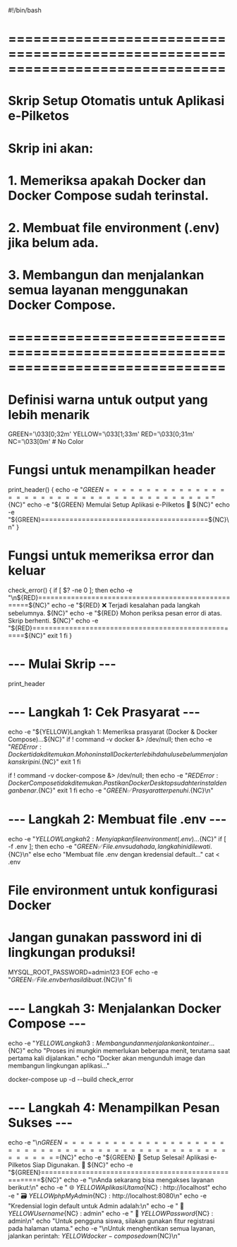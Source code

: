 #!/bin/bash

# ==============================================================================
# Skrip Setup Otomatis untuk Aplikasi e-Pilketos
#
# Skrip ini akan:
# 1. Memeriksa apakah Docker dan Docker Compose sudah terinstal.
# 2. Membuat file environment (.env) jika belum ada.
# 3. Membangun dan menjalankan semua layanan menggunakan Docker Compose.
# ==============================================================================

# Definisi warna untuk output yang lebih menarik
GREEN='\033[0;32m'
YELLOW='\033[1;33m'
RED='\033[0;31m'
NC='\033[0m' # No Color

# Fungsi untuk menampilkan header
print_header() {
    echo -e "${GREEN}=========================================${NC}"
    echo -e "${GREEN}  Memulai Setup Aplikasi e-Pilketos 🚀  ${NC}"
    echo -e "${GREEN}=========================================${NC}\n"
}

# Fungsi untuk memeriksa error dan keluar
check_error() {
    if [ $? -ne 0 ]; then
        echo -e "\n${RED}====================================================${NC}"
        echo -e "${RED}  ❌ Terjadi kesalahan pada langkah sebelumnya.        ${NC}"
        echo -e "${RED}  Mohon periksa pesan error di atas. Skrip berhenti.  ${NC}"
        echo -e "${RED}====================================================${NC}"
        exit 1
    fi
}

# --- Mulai Skrip ---
print_header

# --- Langkah 1: Cek Prasyarat ---
echo -e "${YELLOW}Langkah 1: Memeriksa prasyarat (Docker & Docker Compose)...${NC}"
if ! command -v docker &> /dev/null; then
    echo -e "${RED}Error: Docker tidak ditemukan. Mohon install Docker terlebih dahulu sebelum menjalankan skrip ini.${NC}"
    exit 1
fi

if ! command -v docker-compose &> /dev/null; then
    echo -e "${RED}Error: Docker Compose tidak ditemukan. Pastikan Docker Desktop sudah terinstal dengan benar.${NC}"
    exit 1
fi
echo -e "${GREEN}✅ Prasyarat terpenuhi.${NC}\n"

# --- Langkah 2: Membuat file .env ---
echo -e "${YELLOW}Langkah 2: Menyiapkan file environment (.env)...${NC}"
if [ -f .env ]; then
    echo -e "${GREEN}✅ File .env sudah ada, langkah ini dilewati.${NC}\n"
else
    echo "Membuat file .env dengan kredensial default..."
    cat <<EOF > .env
# File environment untuk konfigurasi Docker
# Jangan gunakan password ini di lingkungan produksi!
MYSQL_ROOT_PASSWORD=admin123
EOF
    echo -e "${GREEN}✅ File .env berhasil dibuat.${NC}\n"
fi

# --- Langkah 3: Menjalankan Docker Compose ---
echo -e "${YELLOW}Langkah 3: Membangun dan menjalankan kontainer...${NC}"
echo "Proses ini mungkin memerlukan beberapa menit, terutama saat pertama kali dijalankan."
echo "Docker akan mengunduh image dan membangun lingkungan aplikasi..."

docker-compose up -d --build
check_error

# --- Langkah 4: Menampilkan Pesan Sukses ---
echo -e "\n${GREEN}======================================================${NC}"
echo -e "${GREEN}  🎉 Setup Selesai! Aplikasi e-Pilketos Siap Digunakan. 🎉 ${NC}"
echo -e "${GREEN}======================================================${NC}"
echo -e "\nAnda sekarang bisa mengakses layanan berikut:\n"
echo -e "  🌐 ${YELLOW}Aplikasi Utama${NC}   : http://localhost"
echo -e "  🗃️ ${YELLOW}phpMyAdmin${NC}      : http://localhost:8080\n"
echo -e "Kredensial login default untuk Admin adalah:\n"
echo -e "  👤 ${YELLOW}Username${NC} : admin"
echo -e "  🔑 ${YELLOW}Password${NC} : admin\n"
echo "Untuk pengguna siswa, silakan gunakan fitur registrasi pada halaman utama."
echo -e "\nUntuk menghentikan semua layanan, jalankan perintah: ${YELLOW}docker-compose down${NC}\n"
